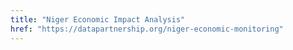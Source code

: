 ```yaml
---
title: "Niger Economic Impact Analysis"
href: "https://datapartnership.org/niger-economic-monitoring"
---
```


